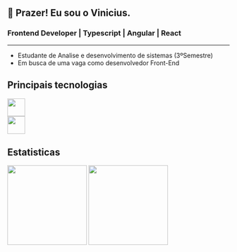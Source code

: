 ## 👋 Prazer! Eu sou o Vinicius.
### Frontend Developer | Typescript | Angular | React 

---
<ul>
          <li>Estudante de Analise e desenvolvimento de sistemas (3ºSemestre)
          <li>Em busca de uma vaga como desenvolvedor Front-End
</ul>

## Principais tecnologias

<div>
<img height="40"  src="https://skillicons.dev/icons?i=angular,react,ts,js,sass,tailwind,html,css"/> 
</div>
<div>
<img height="40"  src="https://skillicons.dev/icons?i=java,nodejs,express,mongodb,mysql"/> 
</div>

## Estatisticas

<div>
<img height= "180em" src="https://github-readme-stats.vercel.app/api?username=v-L1ma&show_icons=true&theme=dark">
<img height="180em" src="https://github-readme-stats.vercel.app/api/top-langs/?username=v-L1ma&layout=compact&theme=dark">
</div>
